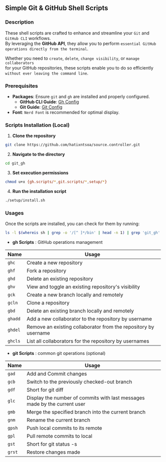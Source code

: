 ## Simple Git & GitHub Shell Scripts

### Description
These shell scripts are crafted to enhance and streamline your `Git` and `GitHub CLI` workflows.  
By leveraging the **GitHub API**, they allow you to perform ``essential GitHub operations directly from the terminal``.  
  
Whether you need to `create`, `delete`, `change visibility`, or `manage collaborators`  
for your GitHub repositories, these scripts enable you to do so efficiently  
``without ever leaving the command line``.

### Prerequisites
- **Packages**: Ensure `git` and `gh` are installed and properly configured.
  - **GitHub CLI Guide**: [Gh Config](config/gh_config.md)
  - **Git Guide**: [Git Config](config/git_config.md)
- **Font**: `Nerd Font` is recommended for optimal display.

### Scripts Installation (Local)

1. **Clone the repository**
  ```sh
  git clone https://github.com/hatixntsoa/source.controller.git
  ```
2. **Navigate to the directory**
  ```sh
  cd git_gh
  ```
3. **Set execution permissions**
  ```sh
  chmod u+x {gh.scripts/*,git.scripts/*,setup/*}
  ```
4. **Run the installation script**
  ```sh
  ./setup/install.sh
  ```

### Usages

Once the scripts are installed, you can check for them by running:
```sh
ls -l $(whereis sh | grep -o '/[^ ]*/bin' | head -n 1) | grep 'git_gh' | awk '{print $NF}' | xargs -n 1 basename | sed 's/\.sh$//'
```

- **gh Scripts** : GitHub operations management

| **Name** | **Usage** |
|----------|-----------|
| `ghc`    | Create a new repository |
| `ghf`    | Fork a repository |
| `ghd`    | Delete an existing repository |
| `ghv`    | View and toggle an existing repository's visibility |
| `gck`    | Create a new branch locally and remotely |
| `gcln`   | Clone a repository |
| `gbd`    | Delete an existing branch locally and remotely |
| `ghadd`  | Add a new collaborator to the repository by username |
| `ghdel`  | Remove an existing collaborator from the repository by username |
| `ghcls`  | List all collaborators for the repository by usernames |

- **git Scripts** : common git operations (optional)

| **Name** | **Usage** |
|----------|-----------|
| `gad`    | Add and Commit changes |
| `gcb`    | Switch to the previously checked-out branch |
| `gdf`    | Short for git diff |
| `glc`    | Display the number of commits with last messages made by the current user |
| `gmb`    | Merge the specified branch into the current branch |
| `gnm`    | Rename the current branch |
| `gpsh`   | Push local commits to its remote |
| `gpl`    | Pull remote commits to local |
| `gst`    | Short for git status -s |
| `grst`   | Restore changes made |
